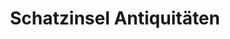 ---
title: "Schatzinsel Antiquitäten"
url: /bad-sachsa/schatzinsel-antiquitaeten/
shop: Antiquitäten
---